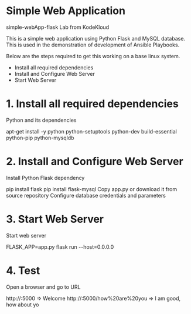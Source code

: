 # Simple Web Application
simple-webApp-flask Lab from KodeKloud

This is a simple web application using Python Flask and MySQL database. This is used in the demonstration of development of Ansible Playbooks.

Below are the steps required to get this working on a base linux system.

- Install all required dependencies
- Install and Configure Web Server
- Start Web Server

# 1. Install all required dependencies
Python and its dependencies

apt-get install -y python python-setuptools python-dev build-essential python-pip python-mysqldb

# 2. Install and Configure Web Server
Install Python Flask dependency

pip install flask
pip install flask-mysql
Copy app.py or download it from source repository
Configure database credentials and parameters
# 3. Start Web Server

Start web server

FLASK_APP=app.py flask run --host=0.0.0.0
# 4. Test
Open a browser and go to URL

http://<IP>:5000                            => Welcome
http://<IP>:5000/how%20are%20you            => I am good, how about yo
